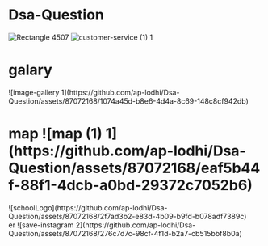 # Dsa-Question
![Rectangle 4507](https://github.com/ap-lodhi/Dsa-Question/assets/87072168/d17df82f-a4d3-49ac-9bdd-46839747754a)
![customer-service (1) 1](https://github.com/ap-lodhi/Dsa-Question/assets/87072168/4c5762ad-577a-45f0-aa79-9e56b926cd60)
<div>
  <h1>
    galary
</h1>
![image-gallery 1](https://github.com/ap-lodhi/Dsa-Question/assets/87072168/1074a45d-b8e6-4d4a-8c69-148c8cf942db)
  
</div>
<h1>
  map
![map (1) 1](https://github.com/ap-lodhi/Dsa-Question/assets/87072168/eaf5b44f-88f1-4dcb-a0bd-29372c7052b6)
</h1>
![schoolLogo](https://github.com/ap-lodhi/Dsa-Question/assets/87072168/2f7ad3b2-e83d-4b09-b9fd-b078adf7389c)
<div>
  er
  ![save-instagram 2](https://github.com/ap-lodhi/Dsa-Question/assets/87072168/276c7d7c-98cf-4f1d-b2a7-cb515bbf8b0a)

</div>
